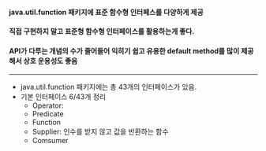 #### java.util.function 패키지에 표준 함수형 인터페스를 다양하게 제공
#### 직접 구현하지 말고 표준형 함수형 인터페이스를 활용하는게 좋다.
#### API가 다루는 개념의 수가 줄어들어 익히기 쉽고 유용한 default method를 많이 제공해서 상호 운용성도 좋음

---

+ java.util.function 패키지에는 총 43개의 인터페이스가 있음.
+ 기본 인터페이스 6/43개 정리
   * Operator: 
   * Predicate
   * Function
   * Supplier: 인수를 받지 않고 값을 반환하는 함수 
   * Comsumer
